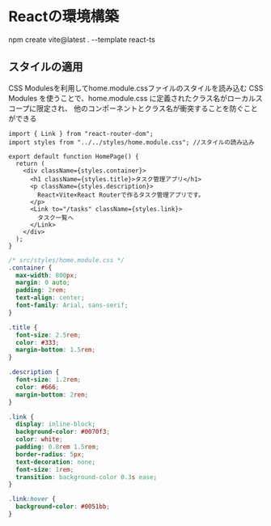 # Reactの環境構築

npm create vite@latest . --template react-ts

## スタイルの適用

CSS Modulesを利用してhome.module.cssファイルのスタイルを読み込む
CSS Modules を使うことで、home.module.css に定義されたクラス名がローカルスコープに限定され、
他のコンポーネントとクラス名が衝突することを防ぐことができる

```tsx
import { Link } from "react-router-dom";
import styles from "../../styles/home.module.css"; //スタイルの読み込み

export default function HomePage() {
  return (
    <div className={styles.container}>
      <h1 className={styles.title}>タスク管理アプリ</h1>
      <p className={styles.description}>
        React×Vite×React Routerで作るタスク管理アプリです。
      </p>
      <Link to="/tasks" className={styles.link}>
        タスク一覧へ
      </Link>
    </div>
  );
}
```

```css
/* src/styles/home.module.css */
.container {
  max-width: 800px;
  margin: 0 auto;
  padding: 2rem;
  text-align: center;
  font-family: Arial, sans-serif;
}

.title {
  font-size: 2.5rem;
  color: #333;
  margin-bottom: 1.5rem;
}

.description {
  font-size: 1.2rem;
  color: #666;
  margin-bottom: 2rem;
}

.link {
  display: inline-block;
  background-color: #0070f3;
  color: white;
  padding: 0.8rem 1.5rem;
  border-radius: 5px;
  text-decoration: none;
  font-size: 1rem;
  transition: background-color 0.3s ease;
}

.link:hover {
  background-color: #0051bb;
}
```



